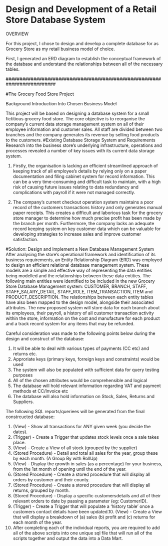 # Design and Development of a Retail Store Database System

OVERVIEW

For this project, I chose to design and develop a complete database for as Grocery Store as my retail business model of choice. 

First, I generated an ERD diagram to establish the conceptual framework of the database and understand the relationships between all of the necessary tables. 


##########################################################################


#The Grocery Food Store Project

Background Introduction Into Chosen Business Model

This project will be based on designing a database system for a small fictitious grocery food store. The core objective is to reorganise the company’s current data storage management system on all of their employee information and customer sales. All staff are divided between two branches and the company generates its revenue by selling food products to the customers. 
#Existing Database Storage System and Requirements
Research into the business store’s underlying infrastructure, operations and processes revealed a number of key issues with its current data storage system. 

1.	Firstly, the organisation is lacking an efficient streamlined approach of keeping track of all employee’s details by relying only on a paper documentation and filing cabinet system for record information. This can be a very time-consuming and difficult task to maintain, with a high risk of causing future issues relating to data redundancy and complications with payroll if it were not managed correctly. 

2.	The company’s current checkout operation system maintains a poor record of the customers transactions history and only generates manual paper receipts. This creates a difficult and laborious task for the grocery store manager to determine how much precise profit has been made by the branch per month.  Furthermore, the company lacks an adequate record keeping system on key customer data which can be valuable for developing strategies to increase sales and improve customer satisfaction.

#Solution: Design and Implement a New Database Management System
After analysing the store’s operational framework and identification of its business requirements, an Entity Relationship Diagram (ERD) was employed to design an efficient relational database management system. These models are a simple and effective way of representing the data entities being modelled and the relationships between these data entities. The following main entities were identified to be included in the new Grocery Store Database Management system: CUSTOMER, BRANCH, STAFF, STAFF_SALARY_DETAIL, STAFF_ROLE, ITEM_TRANSACTION, ITEM and PRODUCT_DESCRIPTION. The relationships between each entity tables have also been mapped to the design model, alongside their associated attributes. 
The new proposed system will store data for each branch about its employees, their payroll, a history of all customer transaction activity within the store, information on the cost and manufacture for each product and a track record system for any items that may be refunded.


Careful consideration was made to the following points below during the design and construct of the database:
1. It will be able to deal with various types of payments (CC etc) and returns etc.
2. Approriate keys (primary keys, forreign keys and constraints) would be used
3. The system will also be populated with sufficient data for query testing purposes
4. All of the chosen attributes would be comprehensible and logical
5. The database will hold relevant information regarding VAT and payment methods et CC/Invoice etc
6. The database will also hold information on Stock, Sales, Returns and Suppliers.


The following SQL reports/queriees will be generated from the final constrcucted database:
1. (View) - Show all transactions for ANY given week (you decide the dates).
2. (Trigger) - Create a Trigger that updates stock levels once a sale takes place.
3. (View) - Create a View of all stock (grouped by the supplier)
4. (Stored Procedure) - Detail and total all sales for the year, group these by each month. (A Group By with RollUp)
5. (View) - Display the growth in sales (as a percentage) for
your business, from the 1st month of opening until the end of the year.
6. (Stored Procedure) - Create a stored procedure that will display all orders by customer and their county.
7. (Stored Procedure) - Create a stored procedure that will display all returns, grouped by month.
8. (Stored Procedure) - Display a specific customersdetails and all of their relevant orders to date by passing a parameter (eg: CustomerID).
9. (Trigger) - Create a Trigger that will populate a ‘history table’ once a customers contact details have been updated.10. (View) - Create a View that will display a breakdown of (a) sales (b) profit and (c) returns for each month of the year.
11. After completing each of the individual reports, you are required to add all of the above scripts into one unique sql file that will run all of the scripts together and output the data into a Data Mart.



